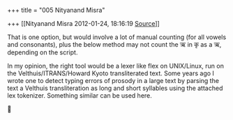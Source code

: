 +++
title = "005 Nityanand Misra"

+++
[[Nityanand Misra	2012-01-24, 18:16:19 [Source](https://groups.google.com/g/samskrita/c/4oGLpUXyjxI)]]



That is one option, but would involve a lot of manual counting (for all vowels and consonants), plus the below method may not count the ऋ in कृ as a ऋ, depending on the script.  
  
In my opinion, the right tool would be a lexer like flex on UNIX/Linux, run on the Velthuis/ITRANS/Howard Kyoto transliterated text. Some years ago I wrote one to detect typing errors of prosody in a large text by parsing the text a Velthuis transliteration as long and short syllables using the attached lex tokenizer. Something similar can be used here.




